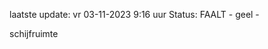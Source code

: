 laatste update: 
vr 03-11-2023  9:16   uur 
Status: FAALT - geel - 
<div class="service Y">schijfruimte</div>